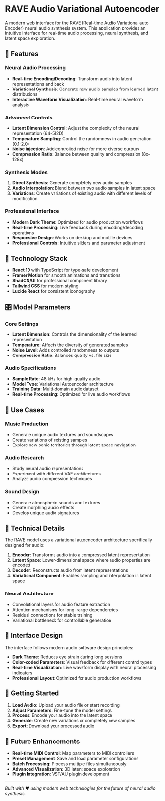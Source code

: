 # RAVE Audio Variational Autoencoder

A modern web interface for the RAVE (Real-time Audio Variational auto Encoder) neural audio synthesis system. This application provides an intuitive interface for real-time audio processing, neural synthesis, and latent space exploration.

## 🎵 Features

### Neural Audio Processing
- **Real-time Encoding/Decoding**: Transform audio into latent representations and back
- **Variational Synthesis**: Generate new audio samples from learned latent distributions
- **Interactive Waveform Visualization**: Real-time neural waveform analysis

### Advanced Controls
- **Latent Dimension Control**: Adjust the complexity of the neural representation (64-512D)
- **Temperature Sampling**: Control the randomness in audio generation (0.1-2.0)
- **Noise Injection**: Add controlled noise for more diverse outputs
- **Compression Ratio**: Balance between quality and compression (8x-128x)

### Synthesis Modes
1. **Direct Synthesis**: Generate completely new audio samples
2. **Audio Interpolation**: Blend between two audio samples in latent space
3. **Variations**: Create variations of existing audio with different levels of modification

### Professional Interface
- **Modern Dark Theme**: Optimized for audio production workflows
- **Real-time Processing**: Live feedback during encoding/decoding operations
- **Responsive Design**: Works on desktop and mobile devices
- **Professional Controls**: Intuitive sliders and parameter adjustment

## 🚀 Technology Stack

- **React 19** with TypeScript for type-safe development
- **Framer Motion** for smooth animations and transitions
- **ShadCN/UI** for professional component library
- **Tailwind CSS** for modern styling
- **Lucide React** for consistent iconography

## 🎛️ Model Parameters

### Core Settings
- **Latent Dimension**: Controls the dimensionality of the learned representation
- **Temperature**: Affects the diversity of generated samples
- **Noise Level**: Adds controlled randomness to outputs
- **Compression Ratio**: Balances quality vs. file size

### Audio Specifications
- **Sample Rate**: 48 kHz for high-quality audio
- **Model Type**: Variational Autoencoder architecture
- **Training Data**: Multi-domain audio dataset
- **Real-time Processing**: Optimized for live audio workflows

## 🎯 Use Cases

### Music Production
- Generate unique audio textures and soundscapes
- Create variations of existing samples
- Explore new sonic territories through latent space navigation

### Audio Research
- Study neural audio representations
- Experiment with different VAE architectures
- Analyze audio compression techniques

### Sound Design
- Generate atmospheric sounds and textures
- Create morphing audio effects
- Develop unique audio signatures

## 🔬 Technical Details

The RAVE model uses a variational autoencoder architecture specifically designed for audio:

1. **Encoder**: Transforms audio into a compressed latent representation
2. **Latent Space**: Lower-dimensional space where audio properties are encoded
3. **Decoder**: Reconstructs audio from latent representations
4. **Variational Component**: Enables sampling and interpolation in latent space

### Neural Architecture
- Convolutional layers for audio feature extraction
- Attention mechanisms for long-range dependencies
- Residual connections for stable training
- Variational bottleneck for controllable generation

## 🎨 Interface Design

The interface follows modern audio software design principles:

- **Dark Theme**: Reduces eye strain during long sessions
- **Color-coded Parameters**: Visual feedback for different control types
- **Real-time Visualization**: Live waveform display with neural processing indicators
- **Professional Layout**: Optimized for audio production workflows

## 🚀 Getting Started

1. **Load Audio**: Upload your audio file or start recording
2. **Adjust Parameters**: Fine-tune the model settings
3. **Process**: Encode your audio into the latent space
4. **Generate**: Create new variations or completely new samples
5. **Export**: Download your processed audio

## 🔮 Future Enhancements

- **Real-time MIDI Control**: Map parameters to MIDI controllers
- **Preset Management**: Save and load parameter configurations
- **Batch Processing**: Process multiple files simultaneously
- **Advanced Visualization**: 3D latent space exploration
- **Plugin Integration**: VST/AU plugin development

---

*Built with ❤️ using modern web technologies for the future of neural audio synthesis.*